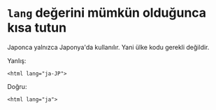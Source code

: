 # `lang` değerini mümkün olduğunca kısa tutun

Japonca yalnızca Japonya'da kullanılır. Yani ülke kodu gerekli değildir.

Yanlış:

```
<html lang="ja-JP">
```

Doğru:

```
<html lang="ja">
```
